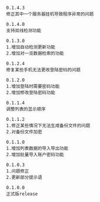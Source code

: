	0.1.4.3
	修正其中一个服务器挂机导致程序异常的问题

	0.1.4.0
	支持双线检测功能

	0.1.3.0
	1.增加自动检测更新功能
	2.增加对一览数据检索的功能

	0.1.2.4
	修复某些手机无法更改登陆密码的问题

	0.1.2.0
	1.增加登陆时需要密码功能
	2.增加修改登陆密码功能

	0.1.1.4
	调整列表的显示顺序

	0.1.1.2
	1.修正某些情况下无法生成备份文件的问题
	2.对备份文件加密

	0.1.1.0
	1.增加列表数据的导入导出功能
	2.增加批量导入账户密码功能

	0.1.0.3
	1.问题修正
	2.更新部分提示语

	0.1.0.0
	正式版release
